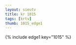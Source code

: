```yaml
--- 
layout: sieutv
title: kr 1015
tags: [krtv]
thumb: 1015_edge1
---
```

{% include edge1 key="1015" %} 
